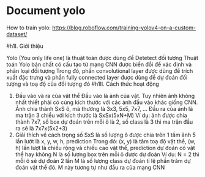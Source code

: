 # Document yolo
How to train yolo: https://blog.roboflow.com/training-yolov4-on-a-custom-dataset/

#h1I. Giới thiệu

Yolo (You only life one) là thuật toán được dùng để Detetect đối tượng
Thuật toán Yolo bản chất có cấu tạo từ mạng CNN được biến đổi để xác định và phân loại đối tượng
Trong đó, phần convolutional layer được dùng để trích xuất đặc trưng và phần fully connected layer được dùng để dự đoán đối tượng và toạ độ của đối tượng đó
#h1II. Cách thức hoạt động

1. Đầu vào và ra của vật thể
Đầu vào là ảnh của vật. Tuy nhiên ảnh không nhất thiết phải có cùng kích thước với các ảnh đầu vào khác giống CNN. Ảnh chia thành SxS ô, mà thường là 3x3, 5x5, 7x7, ...
Đầu ra của ảnh là ma trận 3 chiều với kích thước là SxSx(5xN+M)
Ví dụ: ảnh được chia thành 7x7, số box dự đoán trên mỗi ô là 2, số class là 3 thì ma trận đầu ra sẽ là 7x7x(5x2+3)
2. Giải thích về cách trọng số
SxS là số lượng ô được chia trên 1 tấm ảnh
5 lần lướt là x, y, w, h, prediction
Trong đó: (x, y) là tâm toạ độ vật thể, (w, h) lần lượt là chiều rộng và chiều cao vật thể, prediction dự đoán có vật thể hay không
N là số lượng box trên mỗi ô được dự đoán
Ví dụ: N = 2 thì mỗi ô sẽ dự đoán 2 lần
M là số lượng class dự đoán tỉ lệ phần trăm dự đoán vật thể đó. M này tương tự như đầu ra của mạng CNN
